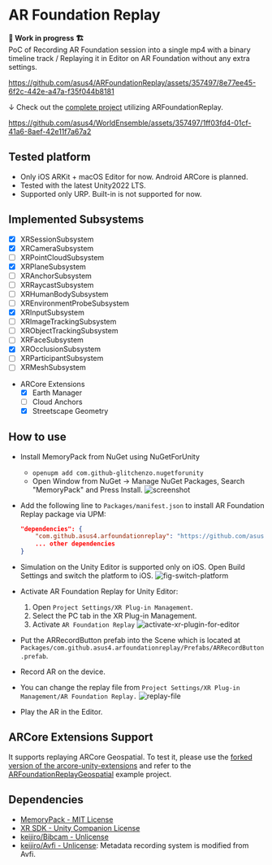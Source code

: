 # AR Foundation Replay

**🚧 Work in progress 🏗️**  
PoC of Recording AR Foundation session into a single mp4 with a binary timeline track / Replaying it in Editor on AR Foundation without any extra settings.

<https://github.com/asus4/ARFoundationReplay/assets/357497/8e77ee45-6f2c-442e-a47a-f35f044b8181>

↓ Check out the [complete project](https://github.com/asus4/WorldEnsemble) utilizing ARFoundationReplay.

<https://github.com/asus4/WorldEnsemble/assets/357497/1ff03fd4-01cf-41a6-8aef-42e11f7a67a2>

## Tested platform

- Only iOS ARKit + macOS Editor for now. Android ARCore is planned.
- Tested with the latest Unity2022 LTS.
- Supported only URP. Built-in is not supported for now.

## Implemented Subsystems

- [x] XRSessionSubsystem
- [x] XRCameraSubsystem
- [ ] XRPointCloudSubsystem
- [x] XRPlaneSubsystem
- [ ] XRAnchorSubsystem
- [ ] XRRaycastSubsystem
- [ ] XRHumanBodySubsystem
- [ ] XREnvironmentProbeSubsystem
- [x] XRInputSubsystem
- [ ] XRImageTrackingSubsystem
- [ ] XRObjectTrackingSubsystem
- [ ] XRFaceSubsystem
- [x] XROcclusionSubsystem
- [ ] XRParticipantSubsystem
- [ ] XRMeshSubsystem
- ARCore Extensions
  - [x] Earth Manager
  - [ ] Cloud Anchors
  - [x] Streetscape Geometry

## How to use

- Install MemoryPack from NuGet using NuGetForUnity
  - `openupm add com.github-glitchenzo.nugetforunity`
  - Open Window from NuGet -> Manage NuGet Packages, Search "MemoryPack" and Press Install.
  ![screenshot](https://github.com/Cysharp/MemoryPack/assets/727159/599ff1ed-6cca-4724-be67-3edddb5e62ee)
- Add the following line to `Packages/manifest.json` to install AR Foundation Replay package via UPM:

  ```json
  "dependencies": {
      "com.github.asus4.arfoundationreplay": "https://github.com/asus4/ARFoundationReplay.git?path=Packages/com.github.asus4.arfoundationreplay#v0.2.1",
      ... other dependencies
  }
  ```

- Simulation on the Unity Editor is supported only on iOS. Open Build Settings and switch the platform to iOS.
  ![fig-switch-platform](https://github.com/asus4/WorldEnsemble/assets/357497/2bbcb90a-5f6f-4d2a-87a1-65db73f74a36)
- Activate AR Foundation Replay for Unity Editor:
  1. Open `Project Settings/XR Plug-in Management`.
  2. Select the PC tab in the XR Plug-in Management.
  3. Activate `AR Foundation Replay`
  ![activate-xr-plugin-for-editor](https://github.com/asus4/ARFoundationReplay/assets/357497/1889a55a-132a-4c31-8a98-c4b22f2bdf22)
- Put the ARRecordButton prefab into the Scene which is located at `Packages/com.github.asus4.arfoundationreplay/Prefabs/ARRecordButton.prefab`.
- Record AR on the device.
- You can change the replay file from `Project Settings/XR Plug-in Management/AR Foundation Replay.`
  ![replay-file](https://github.com/asus4/WorldEnsemble/assets/357497/35f3c0c9-fd72-4b0c-bf39-11132874a259)
- Play the AR in the Editor.

## ARCore Extensions Support

It supports replaying ARCore Geospatial. To test it, please use the [forked version of the arcore-unity-extensions](https://github.com/asus4/arcore-unity-extensions) and refer to the [ARFoundationReplayGeospatial](https://github.com/asus4/ARFoundationReplayGeospatial) example project.

## Dependencies

- [MemoryPack - MIT License](https://github.com/Cysharp/MemoryPack)
- [XR SDK - Unity Companion License](https://docs.unity3d.com/Manual/xr-sdk.html)
- [keijiro/Bibcam - Unlicense](https://github.com/keijiro/Bibcam)
- [keijiro/Avfi - Unlicense](https://github.com/keijiro/Avfi): Metadata recording system is modified from Avfi.
